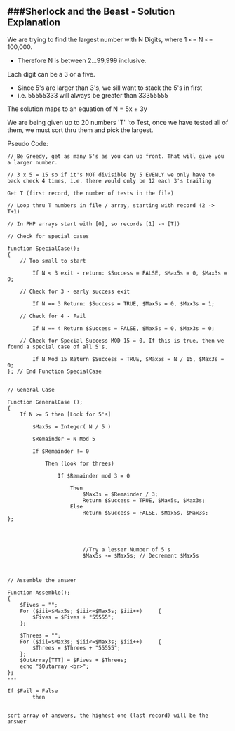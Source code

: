 ###Sherlock and the Beast - Solution Explanation
------------------------------------------------



We are trying to find the largest number with N Digits, where 1 <= N <= 100,000. 

- Therefore N is between 2...99,999 inclusive.

Each digit can be a 3 or a five.

- Since 5's are larger than 3's, we sill want to stack the 5's in first
- i.e. 55555333 will always be greater than 33355555

The solution maps to an equation of N = 5x + 3y

We are being given up to 20 numbers 'T' 'to Test, once we have tested all of them, we must sort thru them and pick the largest.

Pseudo Code:
	
	// Be Greedy, get as many 5's as you can up front. That will give you a larger number.
	
	// 3 x 5 = 15 so if it's NOT divisible by 5 EVENLY we only have to back check 4 times, i.e. there would only be 12 each 3's trailing

	Get T (first record, the number of tests in the file)

	// Loop thru T numbers in file / array, starting with record (2 -> T+1)
	
	// In PHP arrays start with [0], so records [1] -> [T])

	// Check for special cases
	
	function SpecialCase();
	{	
		// Too small to start
	
			If N < 3 exit - return: $Success = FALSE, $Max5s = 0, $Max3s = 0;
	
		// Check for 3 - early success exit
	
			If N == 3 Return: $Success = TRUE, $Max5s = 0, $Max3s = 1;
	
		// Check for 4 - Fail
	
			If N == 4 Return $Success = FALSE, $Max5s = 0, $Max3s = 0;
	
		// Check for Special Success MOD 15 = 0, If this is true, then we found a special case of all 5's.
		
			If N Mod 15 Return $Success = TRUE, $Max5s = N / 15, $Max3s = 0;
	}; // End Function SpecialCase
		
		
	// General Case
	
	Function GeneralCase ();
	{
		If N >= 5 then [Look for 5's]
			
			$Max5s = Integer( N / 5 )
			
			$Remainder = N Mod 5
			
			If $Remainder != 0
			
				Then (look for threes)
				
					If $Remainder mod 3 = 0
						
						Then 
							$Max3s = $Remainder / 3; 
							Return $Success = TRUE, $Max5s, $Max3s;
						Else 
							Return $Success = FALSE, $Max5s, $Max3s;
	};						
							

							
							
							//Try a lesser Number of 5's
							$Max5s -= $Max5s; // Decrement $Max5s
					
			
	
	// Assemble the answer

	Function Assemble();
	{
		$Fives = "";
		For ($iii=$Max5s; $iii<=$Max5s; $iii++)		{
			$Fives = $Fives + "55555";
		};
		
		$Threes = "";
		For ($iii=$Max3s; $iii<=$Max3s; $iii++)		{
			$Threes = $Threes + "55555";
		};
		$OutArray[TTT] = $Fives + $Threes;
		echo "$Outarray <br>";
	};
	---
	
	If $Fail = False 
			then
		
	
	sort array of answers, the highest one (last record) will be the answer
	
	
